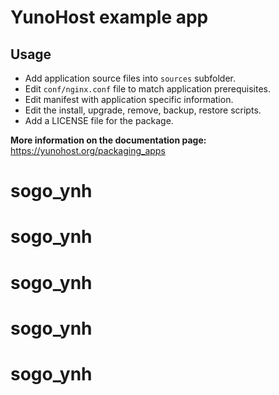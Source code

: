 # YunoHost example app #

## Usage ##
- Add application source files into `sources` subfolder.
- Edit `conf/nginx.conf` file to match application prerequisites.
- Edit manifest with application specific information.
- Edit the install, upgrade, remove, backup, restore scripts.
- Add a LICENSE file for the package.

**More information on the documentation page:**    
https://yunohost.org/packaging_apps
# sogo_ynh
# sogo_ynh
# sogo_ynh
# sogo_ynh
# sogo_ynh
